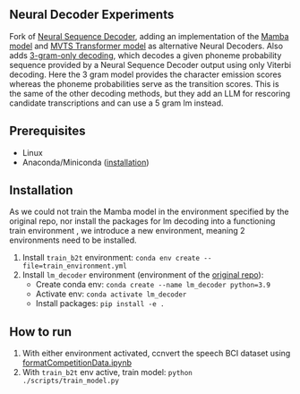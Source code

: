 ## Neural Decoder Experiments

Fork of [Neural Sequence Decoder](https://github.com/cffan/neural_seq_decoder), adding an implementation of the [Mamba model](https://github.com/state-spaces/mamba/tree/main?tab=readme-ov-file) and [MVTS Transformer model](https://github.com/gzerveas/mvts_transformer) as alternative Neural Decoders.
Also adds [3-gram-only decoding](./scripts/eval_competition_3gram.py), which decodes a given phoneme probability sequence provided by a Neural Sequence Decoder output using only Viterbi decoding. Here the 3 gram model provides the character emission scores whereas the phoneme probabilities serve as the transition scores.
This is the same of the other decoding methods, but they add an LLM for rescoring candidate transcriptions and can use a 5 gram lm instead.

## Prerequisites
- Linux
- Anaconda/Miniconda ([installation](https://docs.anaconda.com/free/anaconda/install/linux/))

## Installation
As we could not train the Mamba model in the environment specified by the original repo, nor install the packages for lm decoding into a functioning train environment
, we introduce a new environment, meaning 2 environments need to be installed.
1. Install `train_b2t` environment: `conda env create --file=train_environment.yml`
2. Install `lm_decoder` environment (environment of the [original repo](https://github.com/cffan/neural_seq_decoder)):
    - Create conda env: `conda create --name lm_decoder python=3.9 `
    - Activate env: `conda activate lm_decoder`
    - Install packages: `pip install -e .`
## How to run

1. With either environment activated, ccnvert the speech BCI dataset using [formatCompetitionData.ipynb](./notebooks/formatCompetitionData.ipynb)
2. With `train_b2t` env active, train model: `python ./scripts/train_model.py`

